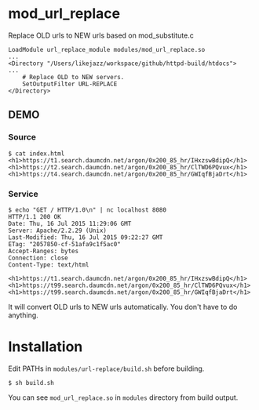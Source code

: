 mod_url_replace
================

Replace OLD urls to NEW urls based on mod_substitute.c

```
LoadModule url_replace_module modules/mod_url_replace.so
...
<Directory "/Users/likejazz/workspace/github/httpd-build/htdocs">
...
    # Replace OLD to NEW servers.
    SetOutputFilter URL-REPLACE
</Directory>
```

## DEMO

### Source
```
$ cat index.html
<h1>https://t1.search.daumcdn.net/argon/0x200_85_hr/IHxzswBdipQ</h1>
<h1>https://t2.search.daumcdn.net/argon/0x200_85_hr/ClTWD6PQvux</h1>
<h1>https://t4.search.daumcdn.net/argon/0x200_85_hr/GWIqfBjaDrt</h1>
```

### Service
```
$ echo "GET / HTTP/1.0\n" | nc localhost 8080
HTTP/1.1 200 OK
Date: Thu, 16 Jul 2015 11:29:06 GMT
Server: Apache/2.2.29 (Unix)
Last-Modified: Thu, 16 Jul 2015 09:22:27 GMT
ETag: "2057850-cf-51afa9c1f5ac0"
Accept-Ranges: bytes
Connection: close
Content-Type: text/html

<h1>https://t1.search.daumcdn.net/argon/0x200_85_hr/IHxzswBdipQ</h1>
<h1>https://t99.search.daumcdn.net/argon/0x200_85_hr/ClTWD6PQvux</h1>
<h1>https://t99.search.daumcdn.net/argon/0x200_85_hr/GWIqfBjaDrt</h1>
```

It will convert OLD urls to NEW urls automatically. You don't have to do anything. 

# Installation

Edit PATHs in `modules/url-replace/build.sh` before building.

```
$ sh build.sh
```

You can see `mod_url_replace.so` in `modules` directory from build output.
